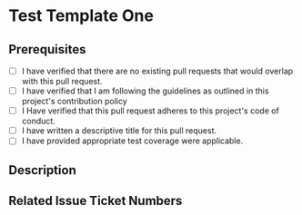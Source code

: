 # Test Template One

## Prerequisites
- [ ] I have verified that there are no existing pull requests that would overlap with this pull request.
- [ ] I have verified that I am following the guidelines as outlined in this project's contribution policy
- [ ] I Have verified that this pull request adheres to this project's code of conduct.
- [ ] I have written a descriptive title for this pull request.
- [ ] I have provided appropriate test coverage were applicable.

## Description
<!-- A description of the changes proposed in the pull-request -->

## Related Issue Ticket Numbers
<!-- Provided a bulleted list of related issues in this project this pull request is addressing, if any -->
